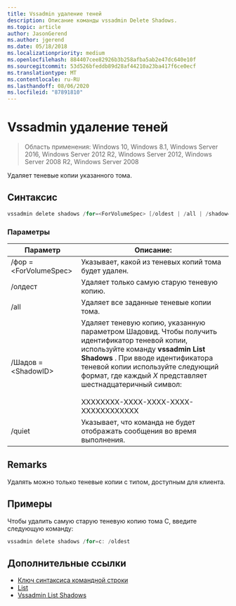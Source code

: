 ```yaml
---
title: Vssadmin удаление теней
description: Описание команды vssadmin Delete Shadows.
ms.topic: article
author: JasonGerend
ms.author: jgerend
ms.date: 05/18/2018
ms.localizationpriority: medium
ms.openlocfilehash: 884407cee82926b3b258afba5ab2e47dc640e10f
ms.sourcegitcommit: 53d526bfeddb89d28af44210a23ba417f6ce0ecf
ms.translationtype: MT
ms.contentlocale: ru-RU
ms.lasthandoff: 08/06/2020
ms.locfileid: "87891810"
---
```

# <a name="vssadmin-delete-shadows"></a>Vssadmin удаление теней

> Область применения: Windows 10, Windows 8.1, Windows Server 2016, Windows Server 2012 R2, Windows Server 2012, Windows Server 2008 R2, Windows Server 2008

Удаляет теневые копии указанного тома.

## <a name="syntax"></a>Синтаксис

```PowerShell
vssadmin delete shadows /for=<ForVolumeSpec> [/oldest | /all | /shadow=<ShadowID>] [/quiet]
```

### <a name="parameters"></a>Параметры

|Параметр|Описание:|
|---|---|
|/фор =\<ForVolumeSpec>|Указывает, какой из теневых копий тома будет удален.|
|/олдест|Удаляет только самую старую теневую копию.|
|/all|Удаляет все заданные теневые копии тома.|
|/Шадов =\<ShadowID>|Удаляет теневую копию, указанную параметром Шадовид. Чтобы получить идентификатор теневой копии, используйте команду **vssadmin List Shadows** . При вводе идентификатора теневой копии используйте следующий формат, где каждый *X* представляет шестнадцатеричный символ:<br><br>XXXXXXXX-XXXX-XXXX-XXXX-XXXXXXXXXXXX|
|/quiet|Указывает, что команда не будет отображать сообщения во время выполнения.|

## <a name="remarks"></a>Remarks

Удалять можно только теневые копии с типом, доступным для клиента.

## <a name="examples"></a>Примеры

Чтобы удалить самую старую теневую копию тома C, введите следующую команду:

```PowerShell
vssadmin delete shadows /for=c: /oldest
```

## <a name="additional-references"></a>Дополнительные ссылки

* [Ключ синтаксиса командной строки](/previous-versions/windows/it-pro/windows-server-2012-r2-and-2012/cc771080(v%3dws.11))
* [List](vssadmin.md)
* [Vssadmin List Shadows](vssadmin-list-shadows.md)
